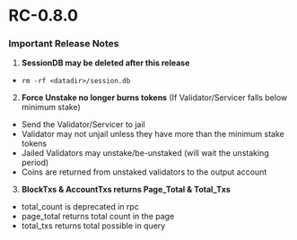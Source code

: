# RC-0.8.0

### Important Release Notes

1) **SessionDB may be deleted after this release**

* `rm -rf <datadir>/session.db`

2) **Force Unstake no longer burns tokens**
   (If Validator/Servicer falls below minimum stake)
- Send the Validator/Servicer to jail
- Validator may not unjail unless they have more than the minimum stake tokens
- Jailed Validators may unstake/be-unstaked (will wait the unstaking period)
- Coins are returned from unstaked validators to the output account

3) **BlockTxs & AccountTxs returns Page_Total & Total_Txs**
- total_count is deprecated in rpc
- page_total returns total count in the page
- total_txs returns total possible in query
